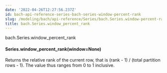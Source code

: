 ```yaml
---
date: '2022-04-26T12:27:56.237Z'
id: bach-api-reference-series-bach-series-window-percent-rank
slug: /modeling/bach/api-reference/Series/bach.Series.window-percent-rank/
title: bach.Series.window_percent_rank
---
```


bach.Series.window_percent_rank


#### Series.window_percent_rank(window=None)
Returns the relative rank of the current row, that is
(rank - 1) / (total partition rows - 1).
The value thus ranges from 0 to 1 inclusive.

<!-- !! processed by numpydoc !! -->
